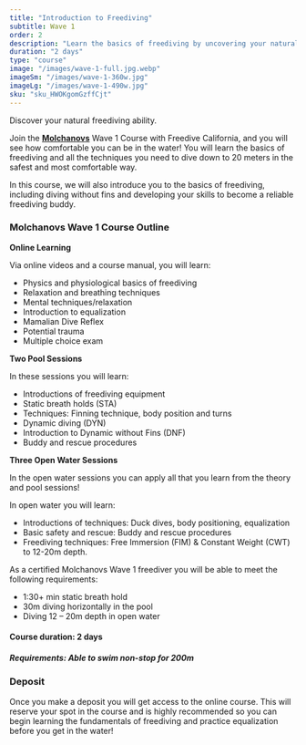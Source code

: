 ```yaml
---
title: "Introduction to Freediving"
subtitle: Wave 1
order: 2
description: "Learn the basics of freediving by uncovering your natural freediving ability. Here you will be taught to dive down 12 to 20 meters, and learn techniques to hold your breath beyond a minute and a half. Topics include the physics of freediving, introduction to equalization and breathing, dive visualization and much more."
duration: "2 days"
type: "course"
image: "/images/wave-1-full.jpg.webp"
imageSm: "/images/wave-1-360w.jpg"
imageLg: "/images/wave-1-490w.jpg"
sku: "sku_HWOKgomGzffCjt"
---
```


Discover your natural freediving ability.

Join the [**Molchanovs**](https://molchanovs.com/pages/molchanovs-freediving-education) Wave 1 Course with Freedive California, and you will see how comfortable you can be in the water! You will learn the basics of freediving and all the techniques you need to dive down to 20 meters in the safest and most comfortable way.

In this course, we will also introduce you to the basics of freediving, including diving without fins and developing your skills to become a reliable freediving buddy.

### Molchanovs Wave 1 Course Outline

**Online Learning**

Via online videos and a course manual, you will learn:

- Physics and physiological basics of freediving
- Relaxation and breathing techniques
- Mental techniques/relaxation
- Introduction to equalization
- Mamalian Dive Reflex
- Potential trauma
- Multiple choice exam

**Two Pool Sessions**

In these sessions you will learn:

  - Introductions of freediving equipment
  - Static breath holds (STA)
  - Techniques: Finning technique, body position and turns
  - Dynamic diving (DYN)
  - Introduction to Dynamic without Fins (DNF)
  - Buddy and rescue procedures

**Three Open Water Sessions**

In the open water sessions you can apply all that you learn from the theory and pool sessions!

In open water you will learn:

  - Introductions of techniques: Duck dives, body positioning, equalization
  - Basic safety and rescue: Buddy and rescue procedures
  - Freediving techniques: Free Immersion (FIM) & Constant Weight (CWT) to 12-20m depth.

As a certified Molchanovs Wave 1 freediver you will be able to meet the following requirements:

  - 1:30+ min static breath hold
  - 30m diving horizontally in the pool
  - Diving 12 – 20m depth in open water

#### Course duration: 2 days


##### ***Requirements***: Able to swim non-stop for 200m


### Deposit

Once you make a deposit you will get access to the online course. This will reserve your spot in the course and is highly recommended so you can begin learning the fundamentals of freediving and practice equalization before you get in the water!
